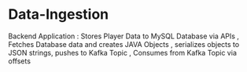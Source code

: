 # Data-Ingestion
Backend Application : Stores Player Data to MySQL Database via APIs , Fetches Database data and creates JAVA Objects , serializes objects to JSON strings, pushes to Kafka Topic , Consumes from Kafka Topic via offsets
